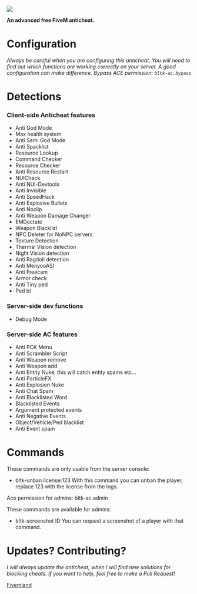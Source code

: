 ![](https://cdn.discordapp.com/attachments/908718009231757313/988390133520822272/baaaa.png)

**An advanced free FiveM anticheat.**



# Configuration

_Always be careful when you are configuring this anticheat. You will need to find out which functions are working correctly on your server. A good configuration can make difference. Bypass ACE permission: `bltk-ac.bypass`_

# Detections

### Client-side Anticheat features

- Anti God Mode
- Max health system
- Anti Semi God Mode
- Anti Spacklist
- Resource Lookup
- Command Checker
- Resource Checker
- Anti Resource Restart
- NUICheck
- Anti NUI-Devtools
- Anti Invisible
- Anti SpeedHack
- Anti Explosive Bullets
- Anti Noclip
- Anti Weapon Damage Changer
- EMDectate
- Weapon Blacklist
- NPC Deleter for NoNPC servers
- Texture Detection
- Thermal Vision detection
- Night Vision detection
- Anti Ragdoll detection
- Anti MenyooASI
- Anti Freecam
- Armor check
- Anti Tiny ped
- Ped bl

### Server-side dev functions

- Debug Mode

### Server-side AC features

- Anti PCK Menu
- Anti Scrambler Script
- Anti Weapon remove
- Anti Weapon add
- Anti Entity Nuke, this will catch entity spams etc...
- Anti ParticleFX
- Anti Explosion Nuke
- Anti Chat Spam
- Anti Blacklisted Word
- Blacklisted Events
- Argument protected events
- Anti Negative Events
- Object/Vehicle/Ped blacklist
- Anti Event spam

# Commands

These commands are only usable from the server console:
- bltk-unban license:123 
With this command you can unban the player, replace 123 with the license from the logs.

Ace permission for admins: bltk-ac.admin

These commands are available for admins:
- bltk-screenshot ID
You can request a screenshot of a player with that command.



# Updates? Contributing?

_I will always update the anticheat, when I will find new solutions for blocking cheats. If you want to help, feel free to make a Pull Request!_

[Fivemland](https://discord.gg/Zdaqj5EM5Z)

